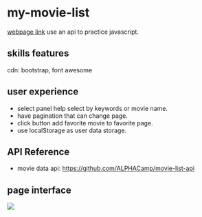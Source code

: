 # my-movie-list
[webpage link](https://jane0819tw.github.io/my-movie-list/)
use an api to practice javascript.

## skills features
cdn: bootstrap, font awesome

## user experience
* select panel help select by keywords or movie name.
* have pagination that can change page.
* click button add favorite movie to favorite page.
* use localStorage as user data storage. 

## API Reference
* movie data api: https://github.com/ALPHACamp/movie-list-api

## page interface
![](https://i.imgur.com/dV61JvR.png)
